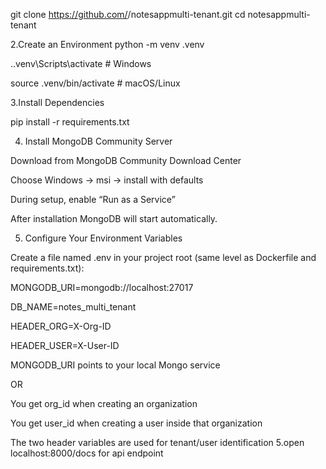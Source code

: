 git clone https://github.com/<your-username>/notesappmulti-tenant.git
cd notesappmulti-tenant

2.Create an Environment
python -m venv .venv

.\.venv\Scripts\activate   # Windows

source .venv/bin/activate  # macOS/Linux

3.Install Dependencies

pip install -r requirements.txt

4. Install MongoDB Community Server

Download from MongoDB Community Download Center

Choose Windows → msi → install with defaults

During setup, enable “Run as a Service”

After installation MongoDB will start automatically.

5. Configure Your Environment Variables

Create a file named .env in your project root (same level as Dockerfile and requirements.txt):

MONGODB_URI=mongodb://localhost:27017

DB_NAME=notes_multi_tenant

HEADER_ORG=X-Org-ID


HEADER_USER=X-User-ID

MONGODB_URI points to your local Mongo service

OR

You get org_id when creating an organization

You get user_id when creating a user inside that organization



The two header variables are used for tenant/user identification
5.open localhost:8000/docs for api endpoint
